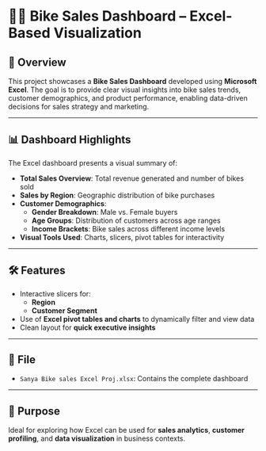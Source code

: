 # 🚴‍♀️ Bike Sales Dashboard – Excel-Based Visualization

## 📌 Overview

This project showcases a **Bike Sales Dashboard** developed using **Microsoft Excel**. The goal is to provide clear visual insights into bike sales trends, customer demographics, and product performance, enabling data-driven decisions for sales strategy and marketing.

---

## 📊 Dashboard Highlights

The Excel dashboard presents a visual summary of:

- **Total Sales Overview**: Total revenue generated and number of bikes sold
- **Sales by Region**: Geographic distribution of bike purchases
- **Customer Demographics**:
  - **Gender Breakdown**: Male vs. Female buyers
  - **Age Groups**: Distribution of customers across age ranges
  - **Income Brackets**: Bike sales across different income levels
- **Visual Tools Used**: Charts, slicers, pivot tables for interactivity

---

## 🛠️ Features

- Interactive slicers for:
  - **Region**
  - **Customer Segment**
- Use of **Excel pivot tables and charts** to dynamically filter and view data
- Clean layout for **quick executive insights**

---

## 📁 File

- `Sanya Bike sales Excel Proj.xlsx`: Contains the complete dashboard 

---

## 🚀 Purpose

Ideal for exploring how Excel can be used for **sales analytics**, **customer profiling**, and **data visualization** in business contexts.

